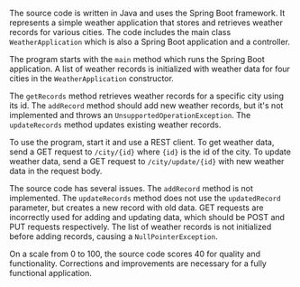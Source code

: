 The source code is written in Java and uses the Spring Boot framework. It represents a simple weather application that stores and retrieves weather records for various cities. The code includes the main class `WeatherApplication` which is also a Spring Boot application and a controller.

The program starts with the `main` method which runs the Spring Boot application. A list of weather records is initialized with weather data for four cities in the `WeatherApplication` constructor.

The `getRecords` method retrieves weather records for a specific city using its id. The `addRecord` method should add new weather records, but it's not implemented and throws an `UnsupportedOperationException`. The `updateRecords` method updates existing weather records.

To use the program, start it and use a REST client. To get weather data, send a GET request to `/city/{id}` where `{id}` is the id of the city. To update weather data, send a GET request to `/city/update/{id}` with new weather data in the request body.

The source code has several issues. The `addRecord` method is not implemented. The `updateRecords` method does not use the `updatedRecord` parameter, but creates a new record with old data. GET requests are incorrectly used for adding and updating data, which should be POST and PUT requests respectively. The list of weather records is not initialized before adding records, causing a `NullPointerException`.

On a scale from 0 to 100, the source code scores 40 for quality and functionality. Corrections and improvements are necessary for a fully functional application.
